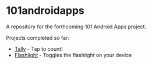 101androidapps
==============

A repository for the forthcoming 101 Android Apps project.

Projects completed so far:

* [Tally](/Tally) - Tap to count!
* [Flashlight](/Flashlight) - Toggles the flashlight on your device
